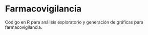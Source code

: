 # Farmacovigilancia

Codigo en R para análisis exploratorio y generación de gráficas para farmacovigilancia. 
